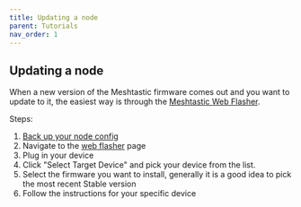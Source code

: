 ```yaml
---
title: Updating a node
parent: Tutorials
nav_order: 1
---
```


## Updating a node
When a new version of the Meshtastic firmware comes out and you want to update to it, the easiest way is through the [Meshtastic Web Flasher](https://flasher.meshtastic.org/).   

Steps:  

1. [Back up your node config](backing_up_node_conf.md)
1. Navigate to the [web flasher](https://flasher.meshtastic.org/) page
1. Plug in your device  
1. Click "Select Target Device" and pick your device from the list.   
1. Select the firmware you want to install, generally it is a good idea to pick the most recent Stable version
1. Follow the instructions for your specific device 